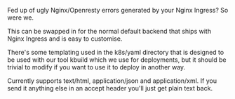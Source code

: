 Fed up of ugly Nginx/Openresty errors generated by your Nginx Ingress? So were we.

This can be swapped in for the normal default backend that ships with Nginx Ingress and is easy to customise.

There's some templating used in the k8s/yaml directory that is designed to be used with our tool kbuild which we use for deployments, but it should be trivial to modify if you want to use it to deploy in another way.

Currently supports text/html, application/json and application/xml. If you send it anything else in an accept header you'll just get plain text back.